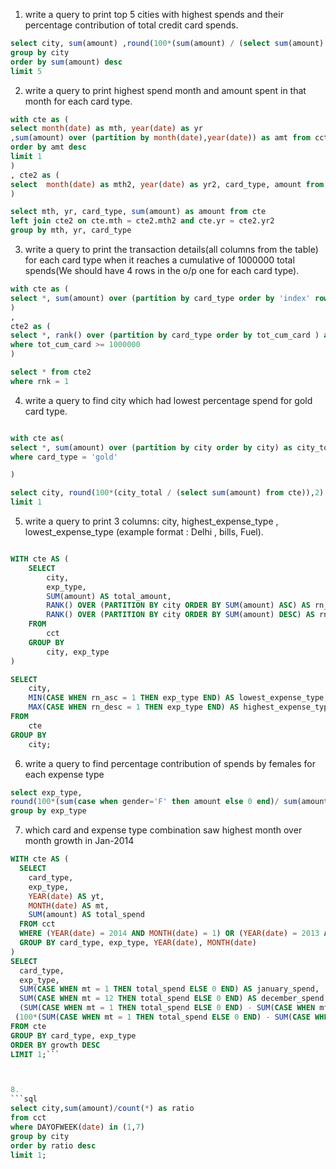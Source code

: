 1. write a query to print top 5 cities with highest spends and their percentage contribution of total credit card spends.

```sql
select city, sum(amount) ,round(100*(sum(amount) / (select sum(amount) from cct)),2) as per_contribution from cct 
group by city
order by sum(amount) desc
limit 5
```

2. write a query to print highest spend month and amount spent in that month for each card type.

```sql
with cte as (
select month(date) as mth, year(date) as yr
,sum(amount) over (partition by month(date),year(date)) as amt from cct
order by amt desc 
limit 1
) 
, cte2 as (
select  month(date) as mth2, year(date) as yr2, card_type, amount from cct
)

select mth, yr, card_type, sum(amount) as amount from cte 
left join cte2 on cte.mth = cte2.mth2 and cte.yr = cte2.yr2
group by mth, yr, card_type
```

3. write a query to print the transaction details(all columns from the table) for each card type when it reaches a cumulative of 1000000 total spends(We should have 4 rows in the o/p one for each card type).


```sql
with cte as (
select *, sum(amount) over (partition by card_type order by 'index' rows between unbounded preceding and current row ) as tot_cum_card from cct
)
,
cte2 as (
select *, rank() over (partition by card_type order by tot_cum_card ) as rnk from cte
where tot_cum_card >= 1000000
)

select * from cte2 
where rnk = 1
```


4. write a query to find city which had lowest percentage spend for gold card type.

```sql

with cte as(
select *, sum(amount) over (partition by city order by city) as city_total from cct
where card_type = 'gold'

)

select city, round(100*(city_total / (select sum(amount) from cte)),2) as percent from cte
limit 1
```

5. write a query to print 3 columns:  city, highest_expense_type , lowest_expense_type (example format : Delhi , bills, Fuel).

```sql

WITH cte AS (
    SELECT
        city,
        exp_type,
        SUM(amount) AS total_amount,
        RANK() OVER (PARTITION BY city ORDER BY SUM(amount) ASC) AS rn_asc,
        RANK() OVER (PARTITION BY city ORDER BY SUM(amount) DESC) AS rn_desc
    FROM
        cct
    GROUP BY
        city, exp_type
)

SELECT
    city,
    MIN(CASE WHEN rn_asc = 1 THEN exp_type END) AS lowest_expense_type,
    MAX(CASE WHEN rn_desc = 1 THEN exp_type END) AS highest_expense_type
FROM
    cte
GROUP BY
    city;
```


6. write a query to find percentage contribution of spends by females for each expense type

```sql
select exp_type,
round(100*(sum(case when gender='F' then amount else 0 end)/ sum(amount)),2) as percent_contribution from cct
group by exp_type
```
7. which card and expense type combination saw highest month over month growth in Jan-2014

```sql
WITH cte AS (
  SELECT
    card_type,
    exp_type,
    YEAR(date) AS yt,
    MONTH(date) AS mt,
    SUM(amount) AS total_spend
  FROM cct
  WHERE (YEAR(date) = 2014 AND MONTH(date) = 1) OR (YEAR(date) = 2013 AND MONTH(date) = 12) -- Filter for January 2014 and December 2013 data
  GROUP BY card_type, exp_type, YEAR(date), MONTH(date)
)
SELECT
  card_type,
  exp_type,
  SUM(CASE WHEN mt = 1 THEN total_spend ELSE 0 END) AS january_spend,
  SUM(CASE WHEN mt = 12 THEN total_spend ELSE 0 END) AS december_spend,
  (SUM(CASE WHEN mt = 1 THEN total_spend ELSE 0 END) - SUM(CASE WHEN mt = 12 THEN total_spend ELSE 0 END)) AS growth,
 (100*(SUM(CASE WHEN mt = 1 THEN total_spend ELSE 0 END) - SUM(CASE WHEN mt = 12 THEN total_spend ELSE 0 END)) / SUM(CASE WHEN mt = 12 THEN total_spend ELSE 0 END) ) as GrowthMOM
FROM cte
GROUP BY card_type, exp_type
ORDER BY growth DESC
LIMIT 1;```



8.
```sql
select city,sum(amount)/count(*) as ratio
from cct
where DAYOFWEEK(date) in (1,7)
group by city
order by ratio desc
limit 1;
```